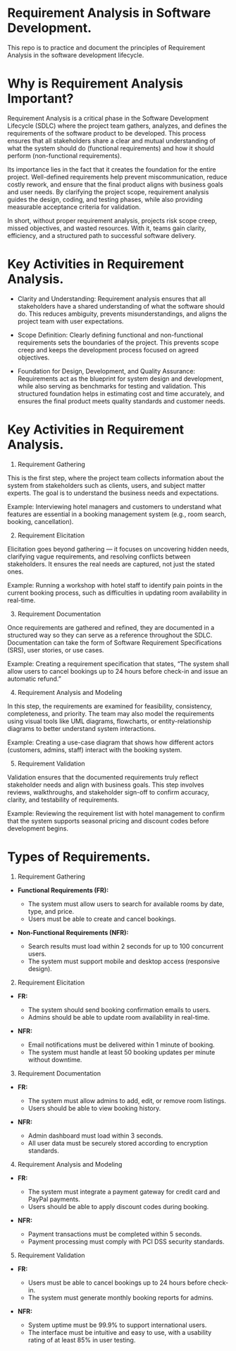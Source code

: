 # Requirement Analysis in Software Development.
This repo is to practice and document the principles of Requirement Analysis in the software development lifecycle.

# Why is Requirement Analysis Important?
Requirement Analysis is a critical phase in the Software Development Lifecycle (SDLC) where the project team gathers, analyzes, and defines the requirements of the software product to be developed. This process ensures that all stakeholders share a clear and mutual understanding of what the system should do (functional requirements) and how it should perform (non-functional requirements).

Its importance lies in the fact that it creates the foundation for the entire project. Well-defined requirements help prevent miscommunication, reduce costly rework, and ensure that the final product aligns with business goals and user needs. By clarifying the project scope, requirement analysis guides the design, coding, and testing phases, while also providing measurable acceptance criteria for validation.

In short, without proper requirement analysis, projects risk scope creep, missed objectives, and wasted resources. With it, teams gain clarity, efficiency, and a structured path to successful software delivery.

# Key Activities in Requirement Analysis.
- Clarity and Understanding:
Requirement analysis ensures that all stakeholders have a shared understanding of what the software should do. This reduces ambiguity, prevents misunderstandings, and aligns the project team with user expectations.

- Scope Definition:
Clearly defining functional and non-functional requirements sets the boundaries of the project. This prevents scope creep and keeps the development process focused on agreed objectives.

- Foundation for Design, Development, and Quality Assurance:
Requirements act as the blueprint for system design and development, while also serving as benchmarks for testing and validation. This structured foundation helps in estimating cost and time accurately, and ensures the final product meets quality standards and customer needs.

# Key Activities in Requirement Analysis.
1. Requirement Gathering

This is the first step, where the project team collects information about the system from stakeholders such as clients, users, and subject matter experts. The goal is to understand the business needs and expectations.

Example: Interviewing hotel managers and customers to understand what features are essential in a booking management system (e.g., room search, booking, cancellation).

2. Requirement Elicitation

Elicitation goes beyond gathering — it focuses on uncovering hidden needs, clarifying vague requirements, and resolving conflicts between stakeholders. It ensures the real needs are captured, not just the stated ones.

Example: Running a workshop with hotel staff to identify pain points in the current booking process, such as difficulties in updating room availability in real-time.

3. Requirement Documentation

Once requirements are gathered and refined, they are documented in a structured way so they can serve as a reference throughout the SDLC. Documentation can take the form of Software Requirement Specifications (SRS), user stories, or use cases.

Example: Creating a requirement specification that states, “The system shall allow users to cancel bookings up to 24 hours before check-in and issue an automatic refund.”

4. Requirement Analysis and Modeling

In this step, the requirements are examined for feasibility, consistency, completeness, and priority. The team may also model the requirements using visual tools like UML diagrams, flowcharts, or entity-relationship diagrams to better understand system interactions.

Example: Creating a use-case diagram that shows how different actors (customers, admins, staff) interact with the booking system.

5. Requirement Validation

Validation ensures that the documented requirements truly reflect stakeholder needs and align with business goals. This step involves reviews, walkthroughs, and stakeholder sign-off to confirm accuracy, clarity, and testability of requirements.

Example: Reviewing the requirement list with hotel management to confirm that the system supports seasonal pricing and discount codes before development begins.

# Types of Requirements.
1. Requirement Gathering

* **Functional Requirements (FR):**

  * The system must allow users to search for available rooms by date, type, and price.
  * Users must be able to create and cancel bookings.
* **Non-Functional Requirements (NFR):**

  * Search results must load within 2 seconds for up to 100 concurrent users.
  * The system must support mobile and desktop access (responsive design).

2. Requirement Elicitation

* **FR:**

  * The system should send booking confirmation emails to users.
  * Admins should be able to update room availability in real-time.
* **NFR:**

  * Email notifications must be delivered within 1 minute of booking.
  * The system must handle at least 50 booking updates per minute without downtime.

3. Requirement Documentation

* **FR:**

  * The system must allow admins to add, edit, or remove room listings.
  * Users should be able to view booking history.
* **NFR:**

  * Admin dashboard must load within 3 seconds.
  * All user data must be securely stored according to encryption standards.

4. Requirement Analysis and Modeling

* **FR:**

  * The system must integrate a payment gateway for credit card and PayPal payments.
  * Users should be able to apply discount codes during booking.
* **NFR:**

  * Payment transactions must be completed within 5 seconds.
  * Payment processing must comply with PCI DSS security standards.

5. Requirement Validation

* **FR:**

  * Users must be able to cancel bookings up to 24 hours before check-in.
  * The system must generate monthly booking reports for admins.
* **NFR:**

  * System uptime must be 99.9% to support international users.
  * The interface must be intuitive and easy to use, with a usability rating of at least 85% in user testing.

